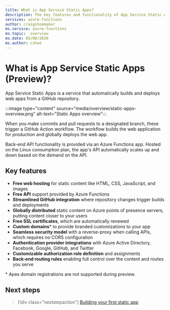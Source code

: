 ```yaml
---
title: What is App Service Static Apps?
description: The key features and functionality of App Service Static Apps.
services: azure-functions
author: craigshoemaker
ms.service: azure-functions
ms.topic:  overview
ms.date: 05/08/2020
ms.author: cshoe
---
```


# What is App Service Static Apps (Preview)?

App Service Static Apps is a service that automatically builds and deploys web apps from a GitHub repository.

:::image type="content" source="media/overview/static-apps-overview.png" alt-text="Static Apps overview":::

When you make commits and pull requests to a designated branch, these trigger a GitHub Action workflow. The workflow builds the web application for production and globally deploys the web app. 

Back-end API functionality is provided via an Azure Functions app. Hosted on the Linux consumption plan, the app's API automatically scales up and down based on the demand on the API.

## Key features

- **Free web hosting** for static content like HTML, CSS, JavaScript, and images
- **Free API** support provided by Azure Functions
- **Streamlined GitHub integration** where repository changes trigger builds and deployments
- **Globally distributed** static content on Azure points of presence servers, putting content closer to your users
- **Free SSL certificates**, which are automatically renewed
- **Custom domains**\* to provide branded customizations to your app
- **Seamless security model** with a reverse-proxy when calling APIs, which requires no CORS configuration
- **Authentication provider integrations** with Azure Active Directory, Facebook, Google, GitHub, and Twitter
- **Customizable authorization role definition** and assignments
- **Back-end routing rules** enabling full control over the content and routes you serve

\* Apex domain registrations are not supported during preview.

## Next steps

> [!div class="nextstepaction"]
> [Building your first static app](getting-started.md)
